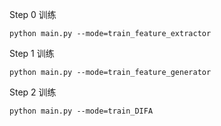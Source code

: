 Step 0 训练

~~~
python main.py --mode=train_feature_extractor
~~~

Step 1 训练

~~~
python main.py --mode=train_feature_generator
~~~

Step 2 训练

~~~
python main.py --mode=train_DIFA
~~~

